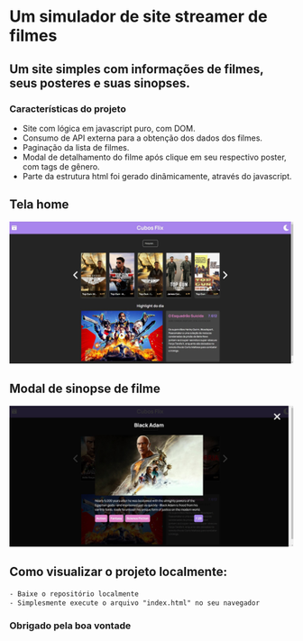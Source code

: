 # Um simulador de site streamer de filmes

## Um site simples com informações de filmes, seus posteres e suas sinopses.

### Características do projeto

- Site com lógica em javascript puro, com DOM.
- Consumo de API externa para a obtenção dos dados dos filmes.
- Paginação da lista de filmes.
- Modal de detalhamento do filme após clique em seu respectivo poster, com tags de gênero.
- Parte da estrutura html foi gerado dinâmicamente, através do javascript.

## Tela home
<img src="./mdAssets/moviesHome.jpg">

## Modal de sinopse de filme
<img src="./mdAssets/moviesModalDeDetalhamento.jpg">

## Como visualizar o projeto localmente:
    - Baixe o repositório localmente
    - Simplesmente execute o arquivo "index.html" no seu navegador

### Obrigado pela boa vontade
